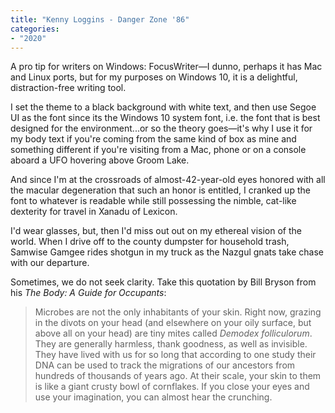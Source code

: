 ```yaml
---
title: "Kenny Loggins - Danger Zone '86"
categories:
- "2020"
---
```

A pro tip for writers on Windows: FocusWriter—I dunno, perhaps it has Mac and Linux ports, but for my purposes on Windows 10, it is a delightful, distraction-free writing tool.

I set the theme to a black background with white text, and then use Segoe UI as the font since its the Windows 10 system font, i.e. the font that is best designed for the environment...or so the theory goes—it's why I use it for my body text if you're coming from the same kind of box as mine and something different if you're visiting from a Mac, phone or on a console aboard a UFO hovering above Groom Lake.

And since I'm at the crossroads of almost-42-year-old eyes honored with all the macular degeneration that such an honor is entitled, I cranked up the font to whatever is readable while still possessing the nimble, cat-like dexterity for travel in Xanadu of Lexicon.

I'd wear glasses, but, then I'd miss out out on my ethereal vision of the world. When I drive off to the county dumpster for household trash, Samwise Gamgee rides shotgun in my truck as the Nazgul gnats take chase with our departure.

Sometimes, we do not seek clarity. Take this quotation by Bill Bryson from his *The Body: A Guide for Occupants*:

<blockquote class="wp-block-quote">
  <p>
    Microbes are not the only inhabitants of your skin. Right now, grazing in the divots on your head (and elsewhere on your oily surface, but above all on your head) are tiny mites called <em>Demodex folliculorum</em>. They are generally harmless, thank goodness, as well as invisible. They have lived with us for so long that according to one study their DNA can be used to track the migrations of our ancestors from hundreds of thousands of years ago. At their scale, your skin to them is like a giant crusty bowl of cornflakes. If you close your eyes and use your imagination, you can almost hear the crunching.
  </p>
</blockquote>
